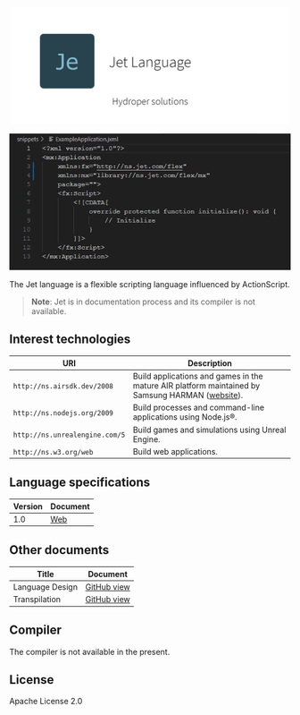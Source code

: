 <p align="center">
  <img src="./assets/banner.png" width="500">
</p>

<p align="center">
  <img src="./snippets/ExampleApplication.png" width="627">
</p>

The Jet language is a flexible scripting language influenced by ActionScript.

> **Note**: Jet is in documentation process and its compiler is not available.

## Interest technologies

| URI | Description |
| --- | ----------- |
| `http://ns.airsdk.dev/2008` | Build applications and games in the mature AIR platform maintained by Samsung HARMAN ([website](https://airsdk.dev)). |
| `http://ns.nodejs.org/2009` | Build processes and command-line applications using Node.js®. |
| `http://ns.unrealengine.com/5` | Build games and simulations using Unreal Engine. |
| `http://ns.w3.org/web` | Build web applications. |

## Language specifications

| Version | Document |
| ------- | -------- |
| 1.0     | [Web](https://hydroper-jet.github.io/lang/spec/1.0/live) |

## Other documents

| Title | Document |
| ----- | -------- |
| Language Design | [GitHub view](design/design.md) |
| Transpilation | [GitHub view](design/transpilation.md) |

## Compiler

The compiler is not available in the present.

## License

Apache License 2.0